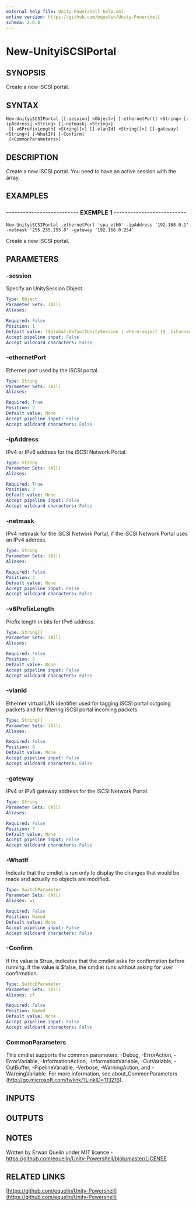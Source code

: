 ```yaml
---
external help file: Unity-Powershell-help.xml
online version: https://github.com/equelin/Unity-Powershell
schema: 2.0.0
---
```


# New-UnityiSCSIPortal

## SYNOPSIS
Create a new iSCSI portal.

## SYNTAX

```
New-UnityiSCSIPortal [[-session] <Object>] [-ethernetPort] <String> [-ipAddress] <String> [[-netmask] <String>]
 [[-v6PrefixLength] <String[]>] [[-vlanId] <String[]>] [[-gateway] <String>] [-WhatIf] [-Confirm]
 [<CommonParameters>]
```

## DESCRIPTION
Create a new iSCSI portal.
You need to have an active session with the array.

## EXAMPLES

### -------------------------- EXEMPLE 1 --------------------------
```
New-UnityiSCSIPortal -ethernetPort 'spa_eth0' -ipAddress '192.168.0.1' -netmask '255.255.255.0' -gateway '192.168.0.254'
```

Create a new iSCSI portal.

## PARAMETERS

### -session
Specify an UnitySession Object.

```yaml
Type: Object
Parameter Sets: (All)
Aliases: 

Required: False
Position: 1
Default value: ($global:DefaultUnitySession | where-object {$_.IsConnected -eq $true})
Accept pipeline input: False
Accept wildcard characters: False
```

### -ethernetPort
Ethernet port used by the iSCSI portal.

```yaml
Type: String
Parameter Sets: (All)
Aliases: 

Required: True
Position: 2
Default value: None
Accept pipeline input: False
Accept wildcard characters: False
```

### -ipAddress
IPv4 or IPv6 address for the iSCSI Network Portal.

```yaml
Type: String
Parameter Sets: (All)
Aliases: 

Required: True
Position: 3
Default value: None
Accept pipeline input: False
Accept wildcard characters: False
```

### -netmask
IPv4 netmask for the iSCSI Network Portal, if the iSCSI Network Portal uses an IPv4 address.

```yaml
Type: String
Parameter Sets: (All)
Aliases: 

Required: False
Position: 4
Default value: None
Accept pipeline input: False
Accept wildcard characters: False
```

### -v6PrefixLength
Prefix length in bits for IPv6 address.

```yaml
Type: String[]
Parameter Sets: (All)
Aliases: 

Required: False
Position: 5
Default value: None
Accept pipeline input: False
Accept wildcard characters: False
```

### -vlanId
Ethernet virtual LAN identifier used for tagging iSCSI portal outgoing packets and for filtering iSCSI portal incoming packets.

```yaml
Type: String[]
Parameter Sets: (All)
Aliases: 

Required: False
Position: 6
Default value: None
Accept pipeline input: False
Accept wildcard characters: False
```

### -gateway
IPv4 or IPv6 gateway address for the iSCSI Network Portal.

```yaml
Type: String
Parameter Sets: (All)
Aliases: 

Required: False
Position: 7
Default value: None
Accept pipeline input: False
Accept wildcard characters: False
```

### -WhatIf
Indicate that the cmdlet is run only to display the changes that would be made and actually no objects are modified.

```yaml
Type: SwitchParameter
Parameter Sets: (All)
Aliases: wi

Required: False
Position: Named
Default value: None
Accept pipeline input: False
Accept wildcard characters: False
```

### -Confirm
If the value is $true, indicates that the cmdlet asks for confirmation before running.
If the value is $false, the cmdlet runs without asking for user confirmation.

```yaml
Type: SwitchParameter
Parameter Sets: (All)
Aliases: cf

Required: False
Position: Named
Default value: None
Accept pipeline input: False
Accept wildcard characters: False
```

### CommonParameters
This cmdlet supports the common parameters: -Debug, -ErrorAction, -ErrorVariable, -InformationAction, -InformationVariable, -OutVariable, -OutBuffer, -PipelineVariable, -Verbose, -WarningAction, and -WarningVariable. For more information, see about_CommonParameters (http://go.microsoft.com/fwlink/?LinkID=113216).

## INPUTS

## OUTPUTS

## NOTES
Written by Erwan Quelin under MIT licence - https://github.com/equelin/Unity-Powershell/blob/master/LICENSE

## RELATED LINKS

[https://github.com/equelin/Unity-Powershell](https://github.com/equelin/Unity-Powershell)

